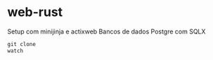 # web-rust
Setup com minijinja e actixweb Bancos de dados Postgre com SQLX

```cmd
git clone
watch
```
